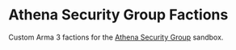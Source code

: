 # Athena Security Group Factions

Custom Arma 3 factions for the [Athena Security Group] sandbox.

[Athena Security Group]: https://http://athenasecuritygroup.weebly.com/
